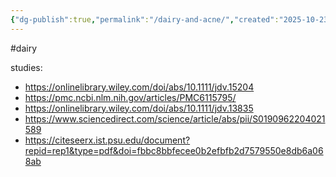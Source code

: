```yaml
---
{"dg-publish":true,"permalink":"/dairy-and-acne/","created":"2025-10-23T17:42:41.984+01:00","updated":"2025-10-23T18:06:08.618+01:00"}
---
```


#dairy 

studies:
- https://onlinelibrary.wiley.com/doi/abs/10.1111/jdv.15204
- https://pmc.ncbi.nlm.nih.gov/articles/PMC6115795/
- https://onlinelibrary.wiley.com/doi/abs/10.1111/jdv.13835
- https://www.sciencedirect.com/science/article/abs/pii/S0190962204021589
- https://citeseerx.ist.psu.edu/document?repid=rep1&type=pdf&doi=fbbc8bbfecee0b2efbfb2d7579550e8db6a068ab
